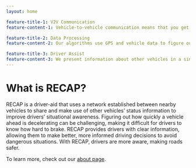 ```yaml
---
layout: home

feature-title-1: V2V Communication
feature-content-1: Vehicle-to-vehicle communication means that you get information about other vehicles as soon as it is available

feature-title-2: Data Processing
feature-content-2: Our algorithms use GPS and vehicle data to figure out which vehicles around you are the most dangerous

feature-title-3: Driver Assist
feature-content-3: We present information about other vehicles in a simple way to reinforce safe driving behaviours
---
```

<!-- Main homepage info -->
# What is RECAP?

RECAP is a driver-aid that uses a network established between nearby vehicles to share and make use of other vehicles’ status information to improve drivers’ situational awareness. Figuring out how quickly a vehicle ahead is decelerating can be challenging, making it difficult for drivers to know how hard to brake. RECAP provides drivers with clear information, allowing them to make better, more informed driving decisions to avoid dangerous situations. With RECAP, drivers are more aware, making roads safer.

To learn more, check out our [about page](/about).
